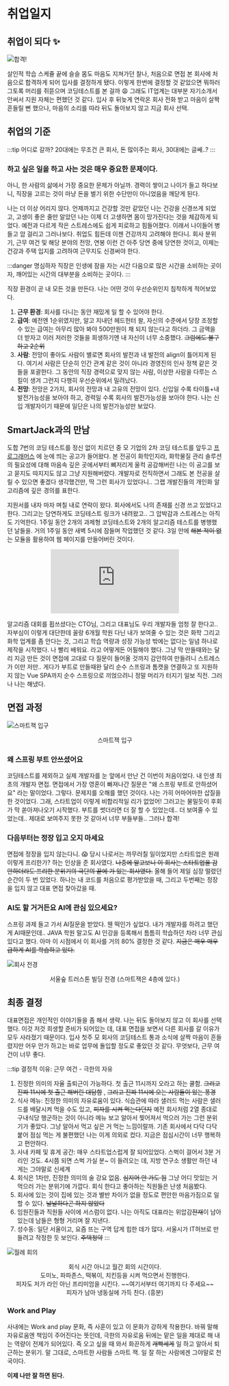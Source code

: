 ﻿# 취업일지

## 취업이 되다 :sparkles:

![합격!](/images/job_offer.PNG)

살인적 학습 스케쥴 끝에 슬슬 몸도 마음도 지쳐가던 찰나, 처음으로 면접 본 회사에 처음으로 합격하게 되어 입사를 결정하게 됐다. 이렇게 한번에 결정할 것 같았으면 뭐하러 그토록 머리를 쥐뜯으며 코딩테스트를 본 걸까 :weary: 그래도 IT업계는 대부분 자기소개서 안써서 지원 자체는 편했던 것 같다. 입사 후 뒤늦게 연락온 회사 전화 받고 마음이 살짝 흔들릴 뻔 했으나, 마음의 소리를 따라 뒤도 돌아보지 않고 지금 회사 선택.


## 취업의 기준

:::tip 어디로 갈까?
20대에는 무조건 큰 회사, 돈 많이주는 회사, 30대에는 글쎄..?
:::

### 하고 싶은 일을 하고 사는 것은 매우 중요한 문제이다.

아니, 한 사람의 삶에서 가장 중요한 문제가 아닐까. 경력이 쌓이고 나이가 들고 하다보니, 직장을 고르는 것이 마냥 돈을 벌기 위한 수단만이 아니었음을 깨닫게 된다.

나는 더 이상 어리지 않다. 언제까지고 건강할 것만 같았던 나는 건강을 신경쓰게 되었고, 고생이 좋은 줄만 알았던 나는 이제 더 고생하면 몸이 망가진다는 것을 체감하게 되었다. 예전과 다르게 작은 스트레스에도 쉽게 피로하고 힘들어졌다. 이래서 나이들어 병들고 암 걸리고 그러나보다. 취업도 힘든데 이젠 건강까지 고려해야 한다니. 회사 분위기, 근무 여건 및 해당 분야의 전망, 연봉 이런 건 아주 당연 중에 당연한 것이고, 이제는 건강과 주택 입지를 고려하여 근무지도 신경써야 한다.

:::danger 명심하자
직장은 인생에 잠을 자는 시간 다음으로 많은 시간을 소비하는 곳이자, 깨어있는 시간의 대부분을 소비하는 곳이다. 
:::

직장 환경이 곧 내 모든 것을 만든다. 나는 어떤 것이 우선순위인지 침착하게 적어보았다.

1. **근무 환경**: 회사를 다니는 동안 재밌게 일 할 수 있어야 한다.
2. **급여**: 예전엔 1순위였지만, 알고 지내던 헤드헌터 왈, 자신의 수준에서 당장 조정할 수 있는 급여는 아무리 많아 봐야 500만원이 채 되지 않는다고 하더라. 그 금액을 더 받자고 이러 저러한 것들을 희생하기엔 내 자신이 너무 소중했다. ~~그럼에도 불구하고 2순위~~
3. **사람**: 전망이 좋아도 사람이 별로면 회사의 발전과 내 발전의 align이 틀어지게 된다. 여기서 사람은 단순히 인간 관계 같은 것이 아니라 경영진의 인사 정책 같은 것들을 포괄한다. 그 동안의 직장 경력으로 맞지 않는 사람, 이상한 사람을 다루는 스킬이 생겨 그런지 다행히 우선순위에서 밀려났다.
4. **전망**: 전망은 2가지, 회사의 전망과 내 고유의 전망이 있다. 신입일 수록 타이틀+내 발전가능성을 보아야 하고, 경력일 수록 회사의 발전가능성을 보아야 한다. 나는 신입 개발자이기 때문에 일단은 나의 발전가능성만 보았다.

## SmartJack과의 만남

도합 7번의 코딩 테스트를 정신 없이 치르던 중 모 기업의 2차 코딩 테스트를 앞두고 [프로그래머스](https://programmers.co.kr) 에 눈에 띄는 공고가 들어왔다.  본 전공이 화학인지라, 화학물질 관리 솔루션의 필요성에 대해 마음속 깊은 곳에서부터 뼈저리게 울컥 공감해버린 나는 이 공고를 보고 묻지도 따지지도 않고 그냥 지원해버렸다. 개발자로 전직하면서 그래도 본 전공을 살릴 수 있으면 좋겠다 생각했건만, 딱 그런 회사가 있었다니.. 그랩 개발진들의 개인화 알고리즘에 깊은 경의를 표한다.

지원서를 내자 마자 며칠 내로 연락이 왔다. 회사에서도 나의 존재를 신경 쓰고 있었다고 한다. 그리고는 당연하게도 코딩테스트 링크가 내려왔고.. 그 압박감과 스트레스는 아직도 기억한다. 1주일 동안 2개의 과제형 코딩테스트와 2개의 알고리즘 테스트를 병행했던 날들을. 거의 1주일 동안 새벽 5시에 잠들며 작업했던 것 같다. 3일 만에 ~~해본 적이 없는~~ 모듈을 활용하여 웹 페이지를 만들어버린 것이다. 

<p align="middle" class="media">
<iframe class="youtube" src="https://www.youtube.com/embed/Zh6qj9Tr5Tk" frameborder="0" allow="accelerometer; autoplay; clipboard-write; encrypted-media; gyroscope; picture-in-picture" allowfullscreen></iframe>
</p>

알고리즘 대회를 휩쓰셨다는 CTO님, 그리고 대표님도 우리 개발자들 엄청 잘 한다고.. 자부심이 이렇게 대단한데 꼴랑 6개월 학원 다닌 내가 보여줄 수 있는 것은 화학 그리고 화학 업계를 좀 안다는 것, 그리고 학습 역량과 성장 가능성 밖에는 없다는 일념 하나로 제작을 시작했다. 나 빨리 배워요. 라고 어떻게든 어필해야 했다. 그냥 막 만들때와는 달리 지금 만든 것이 면접에 고대로 다 질문이 들어올 것까지 감안하여 만들려니 스트레스가 이만 저만.. 게다가 부트로 만들때완 달리 순수 스프링과 톰캣을 연결하고 또 지원하지 않는 Vue SPA까지 순수 스프링으로 끼얹으려니 정말 머리가 터지기 일보 직전. 그러나 나는 해냈다.


## 면접 과정

![스마트잭 입구](/images/smartjack.jpg)
<p align="middle"> 스마트잭 입구</p>

### 왜 스프링 부트 안쓰셨어요
코딩테스트를 제외하고 실제 개발자를 눈 앞에서 만난 건 이번이 처음이었다. 내 인생 최초의 개발자 면접. 면접에서 가장 영혼이 빠져나간 질문은 "왜 스프링 부트로 안하셨어요" 라는 말이었다. 그렇다. 문제지를 오해를 했던 것이다. 나는 가히 어마어마한 삽질을 한 것이었다. 그래, 스타트업이 이렇게 비합리적일 리가 없었어! 그러고는 물밀듯이 후회가 막 쏟아져나오기 시작했다. 부트를 썻더라면 더 잘 할 수 있었는데.. 더 보여줄 수 있었는데.. 제대로 보여주지 못한 것 같아서 너무 부들부들.. 그러나 합격!

### 다음부터는 정장 입고 오지 마세요
면접에 정장을 입지 않는다니. :scream: 당시 나로서는 까무러칠 일이었지만 스타트업은 원래 이렇게 프리한가? 하는 인상을 준 회사였다. ~~나중에 알고보니 이 회사는 스타트업을 감안하더라도 프리한 분위기의 극단의 끝에 가 있는 회사였다.~~ 올해 들어 제일 심장 떨렸던 순간이 두 번 있었다. 하나는 내 코드를 처음으로 평가받았을 때, 그리고 두번째는 정장을 입지 않고 대표 면접 찾아갔을 때. 

### AI도 할 거거든요 AI에 관심 있으세요? 
스프링 과제 들고 가서 AI질문을 받았다. 웬 떡인가 싶었다. 내가 개발자를 하려고 했던게 AI때문인데.. JAVA 학원 말고도 AI 인강을 등록해서 틈틈히 학습하던 차라 너무 관심 있다고 했다. 아마 이 시점에서 이 회사를 거의 80% 결정한 것 같다. ~~지금은 매우 매우 급하게 AI를 학습하고 있다.~~

![회사 전경](/images/truston.jpg)
<p align="middle"> 서울숲 트러스톤 빌딩 전경 (스마트잭은 4층에 있다.)</p>

## 최종 결정
대표면접은 개인적인 이야기들을 좀 해서 생략. 나는 뒤도 돌아보지 않고 이 회사를 선택했다. 이것 저것 희생할 준비가 되어있는 데, 대표 면접을 보면서 다른 회사를 갈 이유가 모두 사라졌기 때문이다. 입사 첫주 모 회사의 코딩테스트 통과 소식에 살짝 마음이 흔들렸지만 어우 안가 하고는 바로 업무에 돌입할 정도로 좋았던 것 같다. 무엇보다, 근무 여건이 너무 좋다.

:::tip 결정적 이유: 근무 여건 - 극한의 자유
1. 진정한 의미의 자율 출퇴근이 가능하다. 첫 출근 11시까지 오라고 하는 쿨함. ~~그리고 진짜 11시에 첫 출근 해버린 대담함~~ , ~~그리고 진짜 11시에 오는 사람들이 있는 풍경~~
2. 식사 메뉴: 진정한 의미의 자유로움이 있다. 식습관에 따라 샐러드 먹는 사람은 샐러드를 배달시켜 먹을 수도 있고, ~~피자를 시켜 먹는다던지~~ 예전 회사처럼 2열 종대로 구내식당 행군하는 것이 아니라 메뉴 보고 알아서 찢어져서 먹으러 가는 그런 분위기가 좋았다. 그냥 알아서 먹고 싶은 거 먹는 느낌이랄까. 기존 회사에서 다닥 다닥 붙어 점심 먹는 게 불편했던 나는 이게 의외로 컸다. 지금은 점심시간이 너무 행복하고 편안하다.
3. 사내 카페 및 휴게 공간: 매우 스타트업스럽게 잘 되어있었다. 스벅이 걸어서 3분 거리인 것도. 4시쯤 되면 스벅 가실 분~ 이 들려오는 데, 지방 연구소 생활만 하던 내게는 그야말로 신세계
4. 회식은 1차만, 진정한 의미의 술 강요 없음. ~~심지어 안 가도 됨~~ 그냥 어디 맛있는 거 먹으러 가는 분위기에 가깝다. 회식 한다고 좋아하는 직원들은 난생 처음봤다.
5. 회사에 있는 것이 집에 있는 것과 별반 차이가 없을 정도로 편안한 마음가짐으로 일 할 수 있다. ~~널널하다곤 하지 않았다~~
6. 임원진들과 직원들 사이에 서스럼이 없다. 나는 아직도 대표라는 위압감~~잔재~~이 남아있는데 남들은 형형 거리며 잘 지낸다. 
7. 성수동: 일단 서울이고, 요즘 뜨는 구역 답게 힙한 데가 많다. 서울시가 IT허브로 만들려고 작정한 듯 보인다. ~~주택청약~~
:::


![월례 회의](/images/monthly.jpg)
<p align="middle"> 회식 시간 아니고 월간 회의 시간이다. <br /> 도미노, 파파존스, 떡볶이, 치킨등을 시켜 먹으면서 진행한다. <br /> 피자도 저가 라인 아닌 프리미엄을 시킨다. ~~여기서부터 여기까지 다 주세요~~ <br /> 피자가 남아 냉동실에 가득 찬다. (흥분) </p>  


### Work and Play 
사내에는 Work and play 문화, 즉 사훈이 있고 이 문화가 강하게 작용한다. 바꿔 말해 자유로움엔 책임이 주어진다는 뜻인데, 극한의 자유로움 뒤에는 맡은 일을 제대로 해 내는 역량이 전제가 되어있다. 즉 오고 싶을 때 와서 화끈하게 ~~개빡세게~~ 일 하고 알아서 퇴근하는 분위기. 말 그대로, 스마트한 사람들 스마트 잭. 일 잘 하는 사람에겐 그야말로 천국이다.

**이제 나만 잘 하면 된다.**


<!-- <img :src="$withBase('/images/logo-padd.jpg')" alt="foo"> -->